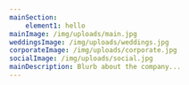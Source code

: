 ```yaml
---
mainSection:
    element1: hello
mainImage: /img/uploads/main.jpg
weddingsImage: /img/uploads/weddings.jpg
corporateImage: /img/uploads/corporate.jpg
socialImage: /img/uploads/social.jpg
mainDescription: Blurb about the company...
---
```


